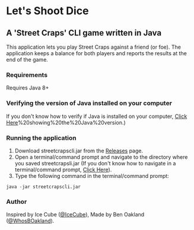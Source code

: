 # Let's Shoot Dice
## A 'Street Craps' CLI game written in Java

This application lets you play Street Craps against a friend (or foe).  The application keeps a balance for both players and reports the results at the end of the game.

### Requirements

Requires Java 8+

### Verifying the version of Java installed on your computer
If you don't know how to verify if Java is installed on your computer, [Click Here](https://www.java.com/en/download/help/version_manual.html#:~:text=The%20Java%20version%20can%20be%20found%20in%20the%20Java%20Control%20Panel.&text=Under%20the%20General%20tab%20in,About)%20showing%20the%20Java%20version.)

### Running the application

1. Download streetcrapscli.jar from the [Releases](https://github.com/WhosBOakland/street-craps-cli/releases) page.
2. Open a terminal/command prompt and navigate to the directory where you saved streetcrapsli.jar (If you don't know how to navigate in a terminal/command prompt, [Click Here](https://www.git-tower.com/learn/git/ebook/en/command-line/appendix/command-line-101)).
3. Type the following command in the terminal/command prompt:
```
java -jar streetcrapscli.jar
```

### Author
Inspired by Ice Cube ([@IceCube](https://twitter.com/icecube)), Made by Ben Oakland ([@WhosBOakland](https://github.com/WhosBOakland)).
